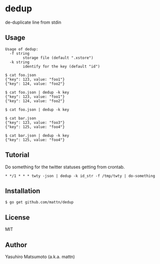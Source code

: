 # dedup

de-duplicate line from stdin

## Usage

```
Usage of dedup:
  -f string
    	storage file (default ".xstore")
  -k string
    	identify for the key (default "id")
```

```
$ cat foo.json
{"key": 123, value: "foo1"}
{"key": 124, value: "foo2"}

$ cat foo.json | dedup -k key
{"key": 123, value: "foo1"}
{"key": 124, value: "foo2"}

$ cat foo.json | dedup -k key

$ cat bar.json
{"key": 123, value: "foo3"}
{"key": 125, value: "foo4"}

$ cat bar.json | dedup -k key
{"key": 125, value: "foo4"}
```

## Tutorial

Do something for the twitter statuses getting from crontab.

```
* */1 * * * twty -json | dedup -k id_str -f /tmp/twty | do-something
```

## Installation

```
$ go get github.com/mattn/dedup
```

## License

MIT

## Author

Yasuhiro Matsumoto (a.k.a. mattn)
